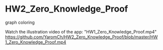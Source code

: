 # HW2_Zero_Knowledge_Proof
graph coloring

Watch the illustration video of the app: "HW1_Zero_Knowledge_Proof.mp4"
https://github.com/YaromCh/HW2_Zero_Knowledge_Proof/blob/master/HW1_Zero_Knowledge_Proof.mp4
